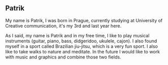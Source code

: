 ## Patrik

My name is Patrik, I was born in Prague, currently studying at University of Creative communication, it's my 3rd and last year here.

As I said, my name is Patrik and in my free time, I like to play musical instruments (guitar, piano, bass, didgeridoo, ukulele, cajon). I also found myself
in a sport called Brazilian jiu-jitsu, which is a very fun sport. I also like to take walks to nature and meditate. In the future I would like to work
with music and graphics and combine those two fields.
